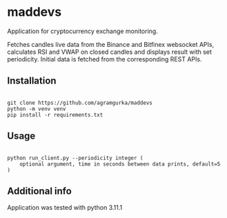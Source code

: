 # maddevs
Application for cryptocurrency exchange monitoring.

Fetches candles live data from the Binance and Bitfinex websocket APIs,
calculates RSI and VWAP on closed candles and displays result with set periodicity.
Initial data is fetched from the corresponding REST APIs.

##  Installation

```

git clone https://github.com/agramgurka/maddevs
python -m venv venv
pip install -r requirements.txt

```

## Usage

```

python run_client.py --periodicity integer (
    optional argument, time in seconds between data prints, default=5
)

```

## Additional info

Application was tested with python 3.11.1

